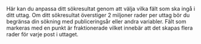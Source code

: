 Här kan du anpassa ditt sökresultat genom att välja vilka fält som ska ingå i ditt uttag. Om ditt sökresultat överstiger 2 miljoner rader per uttag bör du begränsa din sökning med publiceringsår eller andra variabler. Fält som markeras med en punkt är fraktionerade vilket innebär att det skapas flera rader för varje post i uttaget. 
